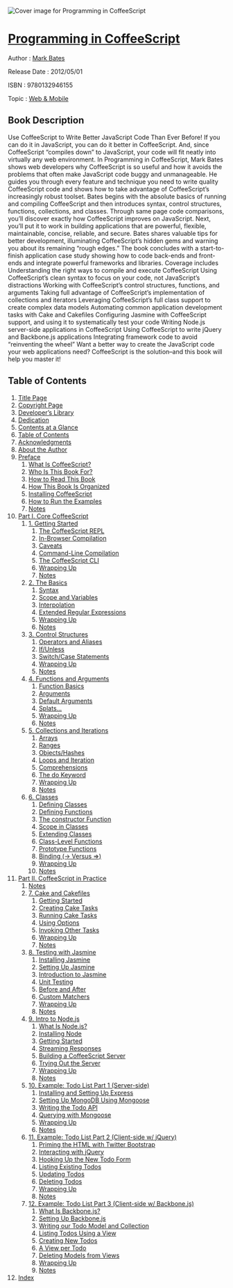 ![Cover image for Programming in CoffeeScript](https://imgdetail.ebookreading.net/cover/cover/web_mobile/EB9780132946155.jpg)

[Programming in CoffeeScript](https://ebookreading.net/view/book/Programming+in+CoffeeScript-EB9780132946155_1.html "Programming in CoffeeScript")
====================================================================================================================

Author : [Mark Bates](https://ebookreading.net/search/author/Mark+Bates)

Release Date : 2012/05/01

ISBN : 9780132946155

Topic : [Web & Mobile](https://ebookreading.net/search/category/web-mobile)

Book Description
-----------------

Use CoffeeScript to Write Better JavaScript Code Than Ever Before!
If you can do it in JavaScript, you can do it better in CoffeeScript. And, since CoffeeScript “compiles down” to JavaScript, your code will fit neatly into virtually any web environment. In Programming in CoffeeScript, Mark Bates shows web developers why CoffeeScript is so useful and how it avoids the problems that often make JavaScript code buggy and unmanageable. He guides you through every feature and technique you need to write quality CoffeeScript code and shows how to take advantage of CoffeeScript’s increasingly robust toolset.
Bates begins with the absolute basics of running and compiling CoffeeScript and then introduces syntax, control structures, functions, collections, and classes. Through same page code comparisons, you’ll discover exactly how CoffeeScript improves on JavaScript. Next, you’ll put it to work in building applications that are powerful, flexible, maintainable, concise, reliable, and secure. Bates shares valuable tips for better development, illuminating CoffeeScript’s hidden gems and warning you about its remaining “rough edges.” The book concludes with a start-to-finish application case study showing how to code back-ends and front-ends and integrate powerful frameworks and libraries. Coverage includes
 Understanding the right ways to compile and execute CoffeeScript 
 Using CoffeeScript’s clean syntax to focus on your code, not JavaScript’s distractions 
 Working with CoffeeScript’s control structures, functions, and arguments 
 Taking full advantage of CoffeeScript’s implementation of collections and iterators 
 Leveraging CoffeeScript’s full class support to create complex data models 
 Automating common application development tasks with Cake and Cakefiles 
 Configuring Jasmine with CoffeeScript support, and using it to systematically test your code 
 Writing Node.js server-side applications in CoffeeScript 
 Using CoffeeScript to write jQuery and Backbone.js applications 
 Integrating framework code to avoid “reinventing the wheel” 
Want a better way to create the JavaScript code your web applications need? CoffeeScript is the solution–and this book will help you master it!
  
              
Table of Contents
-----------------

1. [Title Page](https://ebookreading.net/view/book/Programming+in+CoffeeScript-EB9780132946155_2.html)
1. [Copyright Page](https://ebookreading.net/view/book/Programming+in+CoffeeScript-EB9780132946155_3.html)
1. [Developer’s Library](https://ebookreading.net/view/book/Programming+in+CoffeeScript-EB9780132946155_4.html)
1. [Dedication](https://ebookreading.net/view/book/Programming+in+CoffeeScript-EB9780132946155_5.html)
1. [Contents at a Glance](https://ebookreading.net/view/book/Programming+in+CoffeeScript-EB9780132946155_6.html)
1. [Table of Contents](https://ebookreading.net/view/book/Programming+in+CoffeeScript-EB9780132946155_7.html)
1. [Acknowledgments](https://ebookreading.net/view/book/Programming+in+CoffeeScript-EB9780132946155_8.html)
1. [About the Author](https://ebookreading.net/view/book/Programming+in+CoffeeScript-EB9780132946155_9.html)
1. [Preface](https://ebookreading.net/view/book/Programming+in+CoffeeScript-EB9780132946155_10.html)
    1. [What Is CoffeeScript?](https://ebookreading.net/view/book/Programming+in+CoffeeScript-EB9780132946155_10.html#pref04lev1sec1)
    1. [Who Is This Book For?](https://ebookreading.net/view/book/Programming+in+CoffeeScript-EB9780132946155_10.html#pref04lev1sec2)
    1. [How to Read This Book](https://ebookreading.net/view/book/Programming+in+CoffeeScript-EB9780132946155_10.html#pref04lev1sec3)
    1. [How This Book Is Organized](https://ebookreading.net/view/book/Programming+in+CoffeeScript-EB9780132946155_10.html#pref04lev1sec4)
    1. [Installing CoffeeScript](https://ebookreading.net/view/book/Programming+in+CoffeeScript-EB9780132946155_10.html#pref04lev1sec5)
    1. [How to Run the Examples](https://ebookreading.net/view/book/Programming+in+CoffeeScript-EB9780132946155_10.html#pref04lev1sec6)
    1. [Notes](https://ebookreading.net/view/book/Programming+in+CoffeeScript-EB9780132946155_10.html#pref04lev1sec7)
1. [Part I. Core CoffeeScript](https://ebookreading.net/view/book/Programming+in+CoffeeScript-EB9780132946155_11.html)
    1. [1. Getting Started](https://ebookreading.net/view/book/Programming+in+CoffeeScript-EB9780132946155_12.html)
        1. [The CoffeeScript REPL](https://ebookreading.net/view/book/Programming+in+CoffeeScript-EB9780132946155_12.html#ch01lev1sec1)
        1. [In-Browser Compilation](https://ebookreading.net/view/book/Programming+in+CoffeeScript-EB9780132946155_12.html#ch01lev1sec2)
        1. [Caveats](https://ebookreading.net/view/book/Programming+in+CoffeeScript-EB9780132946155_12.html#ch01lev1sec3)
        1. [Command-Line Compilation](https://ebookreading.net/view/book/Programming+in+CoffeeScript-EB9780132946155_12.html#ch01lev1sec4)
        1. [The CoffeeScript CLI](https://ebookreading.net/view/book/Programming+in+CoffeeScript-EB9780132946155_12.html#ch01lev1sec5)
        1. [Wrapping Up](https://ebookreading.net/view/book/Programming+in+CoffeeScript-EB9780132946155_12.html#ch01lev1sec6)
        1. [Notes](https://ebookreading.net/view/book/Programming+in+CoffeeScript-EB9780132946155_12.html#ch01lev1sec7)
    1. [2. The Basics](https://ebookreading.net/view/book/Programming+in+CoffeeScript-EB9780132946155_13.html)
        1. [Syntax](https://ebookreading.net/view/book/Programming+in+CoffeeScript-EB9780132946155_13.html#ch02lev1sec1)
        1. [Scope and Variables](https://ebookreading.net/view/book/Programming+in+CoffeeScript-EB9780132946155_13.html#ch02lev1sec2)
        1. [Interpolation](https://ebookreading.net/view/book/Programming+in+CoffeeScript-EB9780132946155_13.html#ch02lev1sec3)
        1. [Extended Regular Expressions](https://ebookreading.net/view/book/Programming+in+CoffeeScript-EB9780132946155_13.html#ch02lev1sec4)
        1. [Wrapping Up](https://ebookreading.net/view/book/Programming+in+CoffeeScript-EB9780132946155_13.html#ch02lev1sec5)
        1. [Notes](https://ebookreading.net/view/book/Programming+in+CoffeeScript-EB9780132946155_13.html#ch02lev1sec6)
    1. [3. Control Structures](https://ebookreading.net/view/book/Programming+in+CoffeeScript-EB9780132946155_14.html)
        1. [Operators and Aliases](https://ebookreading.net/view/book/Programming+in+CoffeeScript-EB9780132946155_14.html#ch03lev1sec1)
        1. [If/Unless](https://ebookreading.net/view/book/Programming+in+CoffeeScript-EB9780132946155_14.html#ch03lev1sec2)
        1. [Switch/Case Statements](https://ebookreading.net/view/book/Programming+in+CoffeeScript-EB9780132946155_14.html#ch03lev1sec3)
        1. [Wrapping Up](https://ebookreading.net/view/book/Programming+in+CoffeeScript-EB9780132946155_14.html#ch03lev1sec4)
        1. [Notes](https://ebookreading.net/view/book/Programming+in+CoffeeScript-EB9780132946155_14.html#ch03lev1sec5)
    1. [4. Functions and Arguments](https://ebookreading.net/view/book/Programming+in+CoffeeScript-EB9780132946155_15.html)
        1. [Function Basics](https://ebookreading.net/view/book/Programming+in+CoffeeScript-EB9780132946155_15.html#ch04lev1sec1)
        1. [Arguments](https://ebookreading.net/view/book/Programming+in+CoffeeScript-EB9780132946155_15.html#ch04lev1sec2)
        1. [Default Arguments](https://ebookreading.net/view/book/Programming+in+CoffeeScript-EB9780132946155_15.html#ch04lev1sec3)
        1. [Splats...](https://ebookreading.net/view/book/Programming+in+CoffeeScript-EB9780132946155_15.html#ch04lev1sec4)
        1. [Wrapping Up](https://ebookreading.net/view/book/Programming+in+CoffeeScript-EB9780132946155_15.html#ch04lev1sec5)
        1. [Notes](https://ebookreading.net/view/book/Programming+in+CoffeeScript-EB9780132946155_15.html#ch04lev1sec6)
    1. [5. Collections and Iterations](https://ebookreading.net/view/book/Programming+in+CoffeeScript-EB9780132946155_16.html)
        1. [Arrays](https://ebookreading.net/view/book/Programming+in+CoffeeScript-EB9780132946155_16.html#ch05lev1sec1)
        1. [Ranges](https://ebookreading.net/view/book/Programming+in+CoffeeScript-EB9780132946155_16.html#ch05lev1sec2)
        1. [Objects/Hashes](https://ebookreading.net/view/book/Programming+in+CoffeeScript-EB9780132946155_16.html#ch05lev1sec3)
        1. [Loops and Iteration](https://ebookreading.net/view/book/Programming+in+CoffeeScript-EB9780132946155_16.html#ch05lev1sec4)
        1. [Comprehensions](https://ebookreading.net/view/book/Programming+in+CoffeeScript-EB9780132946155_16.html#ch05lev1sec5)
        1. [The do Keyword](https://ebookreading.net/view/book/Programming+in+CoffeeScript-EB9780132946155_16.html#ch05lev1sec6)
        1. [Wrapping Up](https://ebookreading.net/view/book/Programming+in+CoffeeScript-EB9780132946155_16.html#ch05lev1sec7)
        1. [Notes](https://ebookreading.net/view/book/Programming+in+CoffeeScript-EB9780132946155_16.html#ch05lev1sec8)
    1. [6. Classes](https://ebookreading.net/view/book/Programming+in+CoffeeScript-EB9780132946155_17.html)
        1. [Defining Classes](https://ebookreading.net/view/book/Programming+in+CoffeeScript-EB9780132946155_17.html#ch06lev1sec1)
        1. [Defining Functions](https://ebookreading.net/view/book/Programming+in+CoffeeScript-EB9780132946155_17.html#ch06lev1sec2)
        1. [The constructor Function](https://ebookreading.net/view/book/Programming+in+CoffeeScript-EB9780132946155_17.html#ch06lev1sec3)
        1. [Scope in Classes](https://ebookreading.net/view/book/Programming+in+CoffeeScript-EB9780132946155_17.html#ch06lev1sec4)
        1. [Extending Classes](https://ebookreading.net/view/book/Programming+in+CoffeeScript-EB9780132946155_17.html#ch06lev1sec5)
        1. [Class-Level Functions](https://ebookreading.net/view/book/Programming+in+CoffeeScript-EB9780132946155_17.html#ch06lev1sec6)
        1. [Prototype Functions](https://ebookreading.net/view/book/Programming+in+CoffeeScript-EB9780132946155_17.html#ch06lev1sec7)
        1. [Binding (-&gt; Versus =&gt;)](https://ebookreading.net/view/book/Programming+in+CoffeeScript-EB9780132946155_17.html#ch06lev1sec8)
        1. [Wrapping Up](https://ebookreading.net/view/book/Programming+in+CoffeeScript-EB9780132946155_17.html#ch06lev1sec9)
        1. [Notes](https://ebookreading.net/view/book/Programming+in+CoffeeScript-EB9780132946155_17.html#ch06lev1sec10)
1. [Part II. CoffeeScript in Practice](https://ebookreading.net/view/book/Programming+in+CoffeeScript-EB9780132946155_18.html)
    1. [Notes](https://ebookreading.net/view/book/Programming+in+CoffeeScript-EB9780132946155_18.html#part02lev1sec1)
    1. [7. Cake and Cakefiles](https://ebookreading.net/view/book/Programming+in+CoffeeScript-EB9780132946155_19.html)
        1. [Getting Started](https://ebookreading.net/view/book/Programming+in+CoffeeScript-EB9780132946155_19.html#ch07lev1sec1)
        1. [Creating Cake Tasks](https://ebookreading.net/view/book/Programming+in+CoffeeScript-EB9780132946155_19.html#ch07lev1sec2)
        1. [Running Cake Tasks](https://ebookreading.net/view/book/Programming+in+CoffeeScript-EB9780132946155_19.html#ch07lev1sec3)
        1. [Using Options](https://ebookreading.net/view/book/Programming+in+CoffeeScript-EB9780132946155_19.html#ch07lev1sec4)
        1. [Invoking Other Tasks](https://ebookreading.net/view/book/Programming+in+CoffeeScript-EB9780132946155_19.html#ch07lev1sec5)
        1. [Wrapping Up](https://ebookreading.net/view/book/Programming+in+CoffeeScript-EB9780132946155_19.html#ch07lev1sec6)
        1. [Notes](https://ebookreading.net/view/book/Programming+in+CoffeeScript-EB9780132946155_19.html#ch07lev1sec7)
    1. [8. Testing with Jasmine](https://ebookreading.net/view/book/Programming+in+CoffeeScript-EB9780132946155_20.html)
        1. [Installing Jasmine](https://ebookreading.net/view/book/Programming+in+CoffeeScript-EB9780132946155_20.html#ch08lev1sec1)
        1. [Setting Up Jasmine](https://ebookreading.net/view/book/Programming+in+CoffeeScript-EB9780132946155_20.html#ch08lev1sec2)
        1. [Introduction to Jasmine](https://ebookreading.net/view/book/Programming+in+CoffeeScript-EB9780132946155_20.html#ch08lev1sec3)
        1. [Unit Testing](https://ebookreading.net/view/book/Programming+in+CoffeeScript-EB9780132946155_20.html#ch08lev1sec4)
        1. [Before and After](https://ebookreading.net/view/book/Programming+in+CoffeeScript-EB9780132946155_20.html#ch08lev1sec5)
        1. [Custom Matchers](https://ebookreading.net/view/book/Programming+in+CoffeeScript-EB9780132946155_20.html#ch08lev1sec6)
        1. [Wrapping Up](https://ebookreading.net/view/book/Programming+in+CoffeeScript-EB9780132946155_20.html#ch08lev1sec7)
        1. [Notes](https://ebookreading.net/view/book/Programming+in+CoffeeScript-EB9780132946155_20.html#ch08lev1sec8)
    1. [9. Intro to Node.js](https://ebookreading.net/view/book/Programming+in+CoffeeScript-EB9780132946155_21.html)
        1. [What Is Node.js?](https://ebookreading.net/view/book/Programming+in+CoffeeScript-EB9780132946155_21.html#ch09lev1sec1)
        1. [Installing Node](https://ebookreading.net/view/book/Programming+in+CoffeeScript-EB9780132946155_21.html#ch09lev1sec2)
        1. [Getting Started](https://ebookreading.net/view/book/Programming+in+CoffeeScript-EB9780132946155_21.html#ch09lev1sec3)
        1. [Streaming Responses](https://ebookreading.net/view/book/Programming+in+CoffeeScript-EB9780132946155_21.html#ch09lev1sec4)
        1. [Building a CoffeeScript Server](https://ebookreading.net/view/book/Programming+in+CoffeeScript-EB9780132946155_21.html#ch09lev1sec5)
        1. [Trying Out the Server](https://ebookreading.net/view/book/Programming+in+CoffeeScript-EB9780132946155_21.html#ch09lev1sec6)
        1. [Wrapping Up](https://ebookreading.net/view/book/Programming+in+CoffeeScript-EB9780132946155_21.html#ch09lev1sec7)
        1. [Notes](https://ebookreading.net/view/book/Programming+in+CoffeeScript-EB9780132946155_21.html#ch09lev1sec8)
    1. [10. Example: Todo List Part 1 (Server-side)](https://ebookreading.net/view/book/Programming+in+CoffeeScript-EB9780132946155_23.html)
        1. [Installing and Setting Up Express](https://ebookreading.net/view/book/Programming+in+CoffeeScript-EB9780132946155_23.html#ch10lev1sec1)
        1. [Setting Up MongoDB Using Mongoose](https://ebookreading.net/view/book/Programming+in+CoffeeScript-EB9780132946155_23.html#ch10lev1sec2)
        1. [Writing the Todo API](https://ebookreading.net/view/book/Programming+in+CoffeeScript-EB9780132946155_23.html#ch10lev1sec3)
        1. [Querying with Mongoose](https://ebookreading.net/view/book/Programming+in+CoffeeScript-EB9780132946155_23.html#ch10lev1sec4)
        1. [Wrapping Up](https://ebookreading.net/view/book/Programming+in+CoffeeScript-EB9780132946155_23.html#ch10lev1sec5)
        1. [Notes](https://ebookreading.net/view/book/Programming+in+CoffeeScript-EB9780132946155_23.html#ch10lev1sec6)
    1. [11. Example: Todo List Part 2 (Client-side w/ jQuery)](https://ebookreading.net/view/book/Programming+in+CoffeeScript-EB9780132946155_0.html)
        1. [Priming the HTML with Twitter Bootstrap](https://ebookreading.net/view/book/Programming+in+CoffeeScript-EB9780132946155_0.html#ch11lev1sec1)
        1. [Interacting with jQuery](https://ebookreading.net/view/book/Programming+in+CoffeeScript-EB9780132946155_0.html#ch11lev1sec2)
        1. [Hooking Up the New Todo Form](https://ebookreading.net/view/book/Programming+in+CoffeeScript-EB9780132946155_0.html#ch11lev1sec3)
        1. [Listing Existing Todos](https://ebookreading.net/view/book/Programming+in+CoffeeScript-EB9780132946155_0.html#ch11lev1sec4)
        1. [Updating Todos](https://ebookreading.net/view/book/Programming+in+CoffeeScript-EB9780132946155_0.html#ch11lev1sec5)
        1. [Deleting Todos](https://ebookreading.net/view/book/Programming+in+CoffeeScript-EB9780132946155_0.html#ch11lev1sec6)
        1. [Wrapping Up](https://ebookreading.net/view/book/Programming+in+CoffeeScript-EB9780132946155_0.html#ch11lev1sec7)
        1. [Notes](https://ebookreading.net/view/book/Programming+in+CoffeeScript-EB9780132946155_0.html#ch11lev1sec8)
    1. [12. Example: Todo List Part 3 (Client-side w/ Backbone.js)](https://ebookreading.net/view/book/Programming+in+CoffeeScript-EB9780132946155_24.html)
        1. [What Is Backbone.js?](https://ebookreading.net/view/book/Programming+in+CoffeeScript-EB9780132946155_24.html#ch12lev1sec1)
        1. [Setting Up Backbone.js](https://ebookreading.net/view/book/Programming+in+CoffeeScript-EB9780132946155_24.html#ch12lev1sec2)
        1. [Writing our Todo Model and Collection](https://ebookreading.net/view/book/Programming+in+CoffeeScript-EB9780132946155_24.html#ch12lev1sec3)
        1. [Listing Todos Using a View](https://ebookreading.net/view/book/Programming+in+CoffeeScript-EB9780132946155_24.html#ch12lev1sec4)
        1. [Creating New Todos](https://ebookreading.net/view/book/Programming+in+CoffeeScript-EB9780132946155_24.html#ch12lev1sec5)
        1. [A View per Todo](https://ebookreading.net/view/book/Programming+in+CoffeeScript-EB9780132946155_24.html#ch12lev1sec6)
        1. [Deleting Models from Views](https://ebookreading.net/view/book/Programming+in+CoffeeScript-EB9780132946155_24.html#ch12lev1sec7)
        1. [Wrapping Up](https://ebookreading.net/view/book/Programming+in+CoffeeScript-EB9780132946155_24.html#ch12lev1sec8)
        1. [Notes](https://ebookreading.net/view/book/Programming+in+CoffeeScript-EB9780132946155_24.html#ch12lev1sec9)
1. [Index](https://ebookreading.net/view/book/Programming+in+CoffeeScript-EB9780132946155_25.html)
